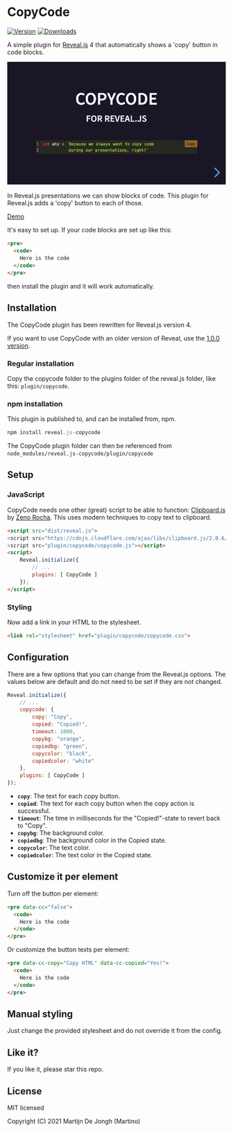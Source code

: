 # CopyCode

[![Version](https://img.shields.io/npm/v/reveal.js-copycode)](#) [![Downloads](https://img.shields.io/npm/dt/reveal.js-copycode)](https://github.com/Martinomagnifico/reveal.js-copycode/archive/refs/heads/master.zip)

A simple plugin for [Reveal.js](https://revealjs.com) 4 that automatically shows a 'copy' button in code blocks.

[![Screenshot](screenshot.png)](https://martinomagnifico.github.io/reveal.js-copycode/demo.html)

In Reveal.js presentations we can show blocks of code. This plugin for Reveal.js adds a 'copy' button to each of those. 

[Demo](https://martinomagnifico.github.io/reveal.js-copycode/demo.html)

It's easy to set up. If your code blocks are set up like this:

```html
<pre>
  <code>
    Here is the code
  </code>
</pre>
```

then install the plugin and it will work automatically.



## Installation

The CopyCode plugin has been rewritten for Reveal.js version 4.

If you want to use CopyCode with an older version of Reveal, use the [1.0.0 version](https://github.com/Martinomagnifico/reveal.js-copycode/releases).

### Regular installation

Copy the copycode folder to the plugins folder of the reveal.js folder, like this: `plugin/copycode`.


### npm installation

This plugin is published to, and can be installed from, npm.

```javascript
npm install reveal.js-copycode
```
The CopyCode plugin folder can then be referenced from `node_modules/reveal.js-copycode/plugin/copycode`


## Setup

### JavaScript



CopyCode needs one other (great) script to be able to function: [Clipboard.js](https://clipboardjs.com/) by [Zeno Rocha](https://zenorocha.com). This uses modern techniques to copy text to clipboard.

```html
<script src="dist/reveal.js">
<script src="https://cdnjs.cloudflare.com/ajax/libs/clipboard.js/2.0.6/clipboard.min.js">
<script src="plugin/copycode/copycode.js"></script>
<script>
	Reveal.initialize({
		// ...
		plugins: [ CopyCode ]
	});
</script>
```


### Styling

Now add a link in your HTML to the stylesheet. 

```html
<link rel="stylesheet" href="plugin/copycode/copycode.css">
```



## Configuration

There are a few options that you can change from the Reveal.js options. The values below are default and do not need to be set if they are not changed.

```javascript
Reveal.initialize({
	// ...
	copycode: {
		copy: "Copy",
		copied: "Copied!",
		timeout: 1000,
		copybg: "orange",
		copiedbg: "green",
		copycolor: "black",
		copiedcolor: "white"
	},
	plugins: [ CopyCode ]
});
```

* **`copy`**: The text for each copy button.
* **`copied`**: The text for each copy button when the copy action is successful.
* **`timeout`**: The time in milliseconds for the "Copied!"-state to revert back to "Copy".
* **`copybg`**: The background color.
* **`copiedbg`**: The background color in the Copied state.
* **`copycolor`**: The text color.
* **`copiedcolor`**: The text color in the Copied state.



## Customize it per element

Turn off the button per element: 

```html
<pre data-cc="false">
  <code>
    Here is the code	
  </code>
</pre>
```

Or customize the button texts per element:

```html
<pre data-cc-copy="Copy HTML" data-cc-copied="Yes!">
  <code>
    Here is the code	
  </code>
</pre>
```




## Manual styling

Just change the provided stylesheet and do not override it from the config.




## Like it?

If you like it, please star this repo.




## License
MIT licensed

Copyright (C) 2021 Martijn De Jongh (Martino)

